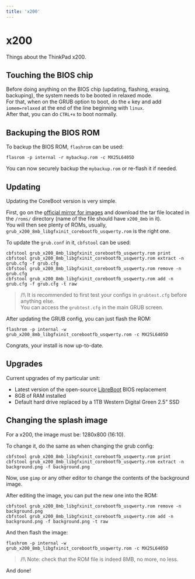 ```yaml
---
title: 'x200'
---
```


# x200

Things about the ThinkPad x200.

## Touching the BIOS chip

Before doing anything on the BIOS chip (updating, flashing, erasing, backuping), the system needs to be booted in relaxed mode.  
For that, when on the GRUB option to boot, do the `e` key and add `iomem=relaxed` at the end of the line beginning with `linux`.  
After that, you can do `CTRL+x` to boot normally.

## Backuping the BIOS ROM

To backup the BIOS ROM, `flashrom` can be used:
```
flasrom -p internal -r mybackup.rom -c MX25L6405D
```
You can now securely backup the `mybackup.rom` or re-flash it if needed.

## Updating

Updating the CoreBoot version is very simple.

First, go on the [official mirror for images](http://mirror.linux.ro/libreboot/stable/) and download the tar file located in the `/roms/` directory (name of the file should have `x200_8mb` in it).  
You will then see plenty of ROMs, usually, `grub_x200_8mb_libgfxinit_corebootfb_usqwerty.rom` is the right one.

To update the `grub.conf` in it, `cbfstool` can be used:
```
cbfstool grub_x200_8mb_libgfxinit_corebootfb_usqwerty.rom print
cbfstool grub_x200_8mb_libgfxinit_corebootfb_usqwerty.rom extract -n grub.cfg -f grub.cfg
cbfstool grub_x200_8mb_libgfxinit_corebootfb_usqwerty.rom remove -n grub.cfg
cbfstool grub_x200_8mb_libgfxinit_corebootfb_usqwerty.rom add -n grub.cfg -f grub.cfg -t raw
```

> /!\ It is recommended to first test your configs in `grubtest.cfg` before anything else.  
> You can access the `grubtest.cfg` in the main GRUB screen.

After updating the GRUB config, you can just flash the ROM:
```
flashrom -p internal -w grub_x200_8mb_libgfxinit_corebootfb_usqwerty.rom -c MX25L6405D
```

Congrats, your install is now up-to-date.

## Upgrades

Current upgrades of my particular unit:

 - Latest version of the open-source [LibreBoot](https://libreboot.org) BIOS replacement
 - 8GB of RAM installed
 - Default hard drive replaced by a 1TB Western Digital Green 2.5" SSD

## Changing the splash image

For a x200, the image must be: 1280x800 (16:10).

To change it, do the same as when changing the grub config:
```
cbfstool grub_x200_8mb_libgfxinit_corebootfb_usqwerty.rom print
cbfstool grub_x200_8mb_libgfxinit_corebootfb_usqwerty.rom extract -n background.png -f background.png
```

Now, use `gimp` or any other editor to change the contents of the background image.

After editing the image, you can put the new one into the ROM:
```
cbfstool grub_x200_8mb_libgfxinit_corebootfb_usqwerty.rom remove -n background.png
cbfstool grub_x200_8mb_libgfxinit_corebootfb_usqwerty.rom add -n background.png -f background.png -t raw
```

And then flash the image:
```
flashrom -p internal -w grub_x200_8mb_libgfxinit_corebootfb_usqwerty.rom -c MX25L6405D
```

> /!\ Note: check that the ROM file is indeed 8MB, no more, no less.

And done!
